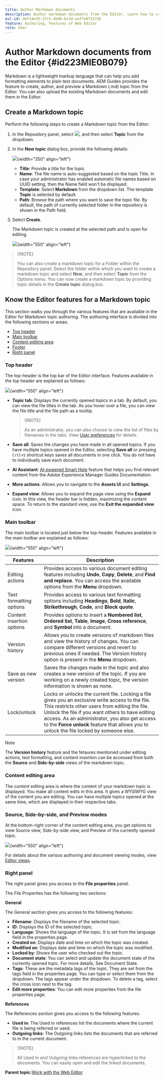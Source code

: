 ```yaml
---
title: Author Markdown documents
description: Author markdown documents from the Editor. Learn how to create, author, and preview a Markdown topic in AEM Guides.
exl-id: def14e35-27c5-4b90-bc3d-eef7e8f317d2
feature: Authoring, Features of Web Editor
role: User
---
```

# Author Markdown documents from the Editor {#id223MIE0B079}

Markdown is a lightweight markup language that can help you add formatting elements to plain text documents. AEM Guides provides the feature to create, author, and preview a Markdown \(.md\) topic from the Editor. You can also upload the existing Markdown documents and edit them in the Editor.

## Create a Markdown topic 

Perform the following steps to create a Markdown topic from the Editor:

1.  In the Repository panel, select ![](images/Add_icon.svg), and then select **Topic** from the dropdown.
1.  In the **New topic** dialog box, provide the following details:

    ![](images/create-markdown-dialog.png){width="350" align="left"}

    * **Title**: Provide a title for the topic.
    * **Name**: The file name is auto-suggested based on the topic Title. In case your administrator has enabled automatic file names based on UUID setting, then the Name field won't be displayed.
    * **Template**: Select **Markdown** from the dropdown list. The template **Topic** is selected by default. 
    * **Path**: Browse the path where you want to save the topic file. By default, the path of currently selected folder in the repository is shown in the Path field.

1. Select **Create**.

   The Markdown topic is created at the selected path and is open for editing.

   ![](images/markdown-topic-author.png){width="550" align="left"}


 >![NOTE]
 >
 > You can also create a markdown topic for a Folder within the Repository panel. Select the folder within which you want to create a markdown topic and select **New**, and then select **Topic** from the Options menu. You can now create a markdown topic by providing topic details in the **Create topic** dialog box. 

## Know the Editor features for a Markdown topic 

This section walks you through the various features that are available in the Editor for Markdown topic authoring. The authoring interface is divided into the following sections or areas:

* [Top header](#top-header)
* [Main toolbar](#main-toolbar)
* [Content editing area](#content-editing-area)
* [Footer](#footer)
* [Right panel](#right-panel)

### Top header

The top-header is the top bar of the Editor interface. Features available in the top header are explained as follows:

 ![](images/markdown-header.png){width="550" align="left"}


* **Topic tab**: Displays the currently opened topics in a tab. By default, you can view the file titles in the tab. As you hover over a file, you can view the file title and the file path as a tooltip.

    >![NOTE]
    >
    > As an administrator, you can also choose to view the list of files by filenames in the tabs. View [User preferences](/intro-home-page.md#user-preferences) for details.
* **Save all**: Saves the changes you have made in all opened topics. If you have multiple topics opened in the Editor, selecting **Save all** or pressing `Crtl+S` shortcut keys saves all documents in one click. You do not have to individually save each document.
* **AI Assistant**: [AI-powered Smart Help](./ai-based-smart-help.md) feature that helps you find relevant content from the Adobe Experience Manager Guides Documentation.
* **More actions**: Allows you to navigate to the **Assets UI** and **Settings**. 
* **Expand view**: Allows you to expand the page view using the **Expand** icon. In this view, the header bar is hidden, maximizing the content space. To return to the standard view, use the **Exit the expanded view** icon.

### Main toolbar

The main toolbar is located just below the top-header. Features available in the main toolbar are explained as follows:

 ![](images/markdown-main-toolbar.png){width="550" align="left"}

 | Features       | Description   | 
|----------------|----------------|
| Editing actions  | Provides access to various document editing features including **Undo**, **Copy**, **Delete**, and **Find and replace**. You can access the available options from the **Menu** dropdown. | 
| Text formatting options | Provides access to various text formatting options including **Headings**, **Bold**, **Italic**, **Strikethrough**, **Code**, and **Block quote**.|
| Content insertion options | Provides options to insert a **Numbered list**, **Ordered list**, **Table**, **Image**, **Cross reference**, and **Symbol** into a document.| 
| Version history|  Allows you to create versions of markdown files and view the history of changes. You can compare different versions and revert to previous ones if needed. The Version history option is present in the **Menu** dropdown.|
| Save as new version|Saves the changes made in the topic and also creates a new version of the topic. If you are working on a newly created topic, the version information is shown as none.|
|Lock/unlock|Locks or unlocks the current file. Locking a file gives you an exclusive write access to the file. This restricts other users from editing the file. Unlock the file if you want others to have editing access. As an administrator, you also get access to the **Force unlock** feature that allows you to unlock the file locked by someone else.|

>[!NOTE]
>
> The **Version history** feature and the fetaures mentioned under editing actions, text formatting, and content insertion can be accessed from both the **Source** and **Side-by-side** views of the markdown topic.

### Content editing area

The content editing area is where the content of your markdown topic is displayed. You make all content edits in this area. It gives a WYSIWYG view of the content you are editing. You can have multiple topics opened at the same time, which are displayed in their respective tabs.

### Source, Side-by-side, and Preview modes

At the bottom-right corner of the content editing area, you get options to view Source view, Side-by-side view, and Preview of the currently opened topic. 

![](images/markdown-footer.png){width="550" align="left"}

For details about the various authoring and document viewing modes, view [Editor views](./web-editor-views.md).

### Right panel

The right panel gives you access to the **File properties**  panel. 

The File Properties has the following two sections:

**General**

The General section gives you access to the following features:

* **Filename**: Displays the filename of the selected topic. 
* **ID**: Displays the ID of the selected topic.
* **Language**: Shows the language of the topic. It is set from the language field in the properties page.
* **Created on**: Displays date and time on which the topic was created.
* **Modified on**: Displays date and time on which the topic was modified.
* **Locked by**: Shows the user who checked out the topic.
* **Document state**: You can select and update the document state of the currently opened topic. For more details, See Document State.
* **Tags**: These are the metadata tags of the topic. They are set from the tags field in the properties page. You can type or select them from the dropdown. The tags appear under the dropdown. To delete a tag, select the cross icon next to the tag.
* **Edit more properties**: You can edit more properties from the file properties page.

**References**

The References section gives you access to the following features:

* **Used in**: The Used in references list the documents where the current file is being referred or used.
* **Outgoing links**: The Outgoing links lists the documents that are referred to in the current document.

>![NOTE]
>
> All Used In and Outgoing links references are hyperlinked to the documents. You can easily open and edit the linked documents.


**Parent topic:**[Work with the Web Editor](web-editor.md)
